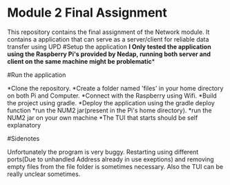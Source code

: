 # Module 2 Final Assignment
This repository contains the final assignment of the Network module.
It contains a application that can serve as a server/client for reliable data transfer using UPD
#Setup the application
**I Only tested the application using the Raspberry Pi's provided by Nedap, running both server and client on the same machine might be problematic***

#Run the application

*Clone the repository.
*Create a folder named 'files' in your home directory on both Pi and Computer.
*Connect with the Raspberry using Wifi.
*Build the project using gradle.
*Deploy the application using the gradle deploy function
*run the NUM2 jar(present in the Pi's home directory).
*run the NUM2 jar on your own machine
*The TUI that starts should be self explanatory


#Sidenotes

Unfortunately the program is very buggy. Restarting using different ports(Due to unhandled Address already in use exeptions) and removing empty files from the file folder is sometimes necessary. Also the TUI can be really unclear sometimes. 
